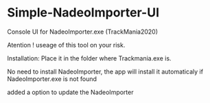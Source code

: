 # Simple-NadeoImporter-UI
Console UI for NadeoImporter.exe (TrackMania2020)

Atention ! useage of this tool on your risk. 


Installation:
Place it in the folder where Trackmania.exe is.

No need to install NadeoImporter, the app will install it automaticaly if NadeoImporter.exe is not found

added a option to update the NadeoImporter
